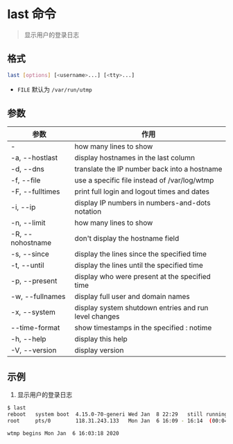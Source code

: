 # last 命令

> 显示用户的登录日志

## 格式

```bash
last [options] [<username>...] [<tty>...]
```

- `FILE` 默认为 `/var/run/utmp`

## 参数

| 参数 | 作用 |
| --------- | --------- |
| -<number> | how many lines to show |
| -a, --hostlast | display hostnames in the last column |
| -d, --dns | translate the IP number back into a hostname |
| -f, --file <file> | use a specific file instead of /var/log/wtmp |
| -F, --fulltimes | print full login and logout times and dates |
| -i, --ip | display IP numbers in numbers-and-dots notation |
| -n, --limit <number> | how many lines to show |
| -R, --nohostname | don't display the hostname field |
| -s, --since <time> | display the lines since the specified time |
| -t, --until <time> | display the lines until the specified time |
| -p, --present <time> | display who were present at the specified time |
| -w, --fullnames | display full user and domain names |
| -x, --system | display system shutdown entries and run level changes |
| --time-format <format> | show timestamps in the specified <format>: notime|short|full|iso |
| -h, --help | display this help |
| -V, --version | display version |

## 示例

1. 显示用户的登录日志

```bash
$ last
reboot   system boot  4.15.0-70-generi Wed Jan  8 22:29   still running
root     pts/0        118.31.243.133   Mon Jan  6 16:09 - 16:14  (00:04)

wtmp begins Mon Jan  6 16:03:18 2020
```
